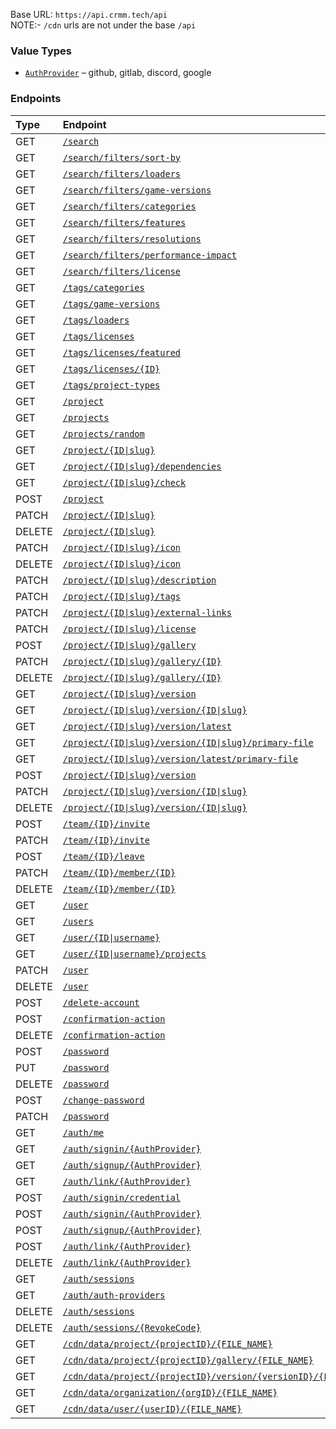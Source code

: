 Base URL: `https://api.crmm.tech/api` <br />
NOTE:- `/cdn` urls are not under the base `/api`

### Value Types
* [`AuthProvider`](/packages/utils/src/types/index.ts#L13) &ndash; github, gitlab, discord, google

### Endpoints
| Type   | Endpoint  |
|:-------|:----------|
| GET    | [`/search`](/apps/backend/src/search/router.ts#L26) |
| GET    | [`/search/filters/sort-by`](/apps/backend/src/search/router.ts#L26) |
| GET    | [`/search/filters/loaders`](/apps/backend/src/search/router.ts#L26) |
| GET    | [`/search/filters/game-versions`](/apps/backend/src/search/router.ts#L26) |
| GET    | [`/search/filters/categories`](/apps/backend/src/search/router.ts#L26) |
| GET    | [`/search/filters/features`](/apps/backend/src/search/router.ts#L26) |
| GET    | [`/search/filters/resolutions`](/apps/backend/src/search/router.ts#L26) |
| GET    | [`/search/filters/performance-impact`](/apps/backend/src/search/router.ts#L26) |
| GET    | [`/search/filters/license`](/apps/backend/src/search/router.ts#L26) |
| GET    | [`/tags/categories`](/apps/backend/src/tags.ts#L13) |
| GET    | [`/tags/game-versions`](/apps/backend/src/tags.ts#L13) |
| GET    | [`/tags/loaders`](/apps/backend/src/tags.ts#L13) |
| GET    | [`/tags/licenses`](/apps/backend/src/tags.ts#L13) |
| GET    | [`/tags/licenses/featured`](/apps/backend/src/tags.ts#L13) |
| GET    | [`/tags/licenses/{ID}`](/apps/backend/src/tags.ts#L13) |
| GET    | [`/tags/project-types`](/apps/backend/src/tags.ts#L13) |
| GET    | [`/project`](/apps/backend/src/project/router.ts#L32) |
| GET    | [`/projects`](/apps/backend/src/project/bulk_router.ts#L9) |
| GET    | [`/projects/random`](/apps/backend/src/project/bulk_router.ts#L9) |
| GET    | [`/project/{ID\|slug}`](/apps/backend/src/project/router.ts#L32) |
| GET    | [`/project/{ID\|slug}/dependencies`](/apps/backend/src/project/router.ts#L32) |
| GET    | [`/project/{ID\|slug}/check`](/apps/backend/src/project/router.ts#L32) |
| POST    | [`/project`](/apps/backend/src/project/router.ts#L32) |
| PATCH    | [`/project/{ID\|slug}`](/apps/backend/src/project/router.ts#L32) |
| DELETE    | [`/project/{ID\|slug}`](/apps/backend/src/project/router.ts#L32) |
| PATCH    | [`/project/{ID\|slug}/icon`](/apps/backend/src/project/router.ts#L32) |
| DELETE    | [`/project/{ID\|slug}/icon`](/apps/backend/src/project/router.ts#L32) |
| PATCH    | [`/project/{ID\|slug}/description`](/apps/backend/src/project/router.ts#L32) |
| PATCH    | [`/project/{ID\|slug}/tags`](/apps/backend/src/project/router.ts#L32) |
| PATCH    | [`/project/{ID\|slug}/external-links`](/apps/backend/src/project/router.ts#L32) |
| PATCH    | [`/project/{ID\|slug}/license`](/apps/backend/src/project/router.ts#L32) |
| POST    | [`/project/{ID\|slug}/gallery`](/apps/backend/src/project/router.ts#L32) |
| PATCH    | [`/project/{ID\|slug}/gallery/{ID}`](/apps/backend/src/project/router.ts#L32) |
| DELETE    | [`/project/{ID\|slug}/gallery/{ID}`](/apps/backend/src/project/router.ts#L32) |
| GET    | [`/project/{ID\|slug}/version`](/apps/backend/src/project/version/router.ts#L14) |
| GET    | [`/project/{ID\|slug}/version/{ID\|slug}`](/apps/backend/src/project/version/router.ts#L14) |
| GET    | [`/project/{ID\|slug}/version/latest`](/apps/backend/src/project/version/router.ts#L14) |
| GET    | [`/project/{ID\|slug}/version/{ID\|slug}/primary-file`](/apps/backend/src/project/version/router.ts#L14) |
| GET    | [`/project/{ID\|slug}/version/latest/primary-file`](/apps/backend/src/project/version/router.ts#L14) |
| POST    | [`/project/{ID\|slug}/version`](/apps/backend/src/project/version/router.ts#L14) |
| PATCH    | [`/project/{ID\|slug}/version/{ID\|slug}`](/apps/backend/src/project/version/router.ts#L14) |
| DELETE    | [`/project/{ID\|slug}/version/{ID\|slug}`](/apps/backend/src/project/version/router.ts#L14) |
| POST    | [`/team/{ID}/invite`](/apps/backend/src/project/team/router.ts#L20) |
| PATCH    | [`/team/{ID}/invite`](/apps/backend/src/project/team/router.ts#L20) |
| POST    | [`/team/{ID}/leave`](/apps/backend/src/project/team/router.ts#L20) |
| PATCH    | [`/team/{ID}/member/{ID}`](/apps/backend/src/project/team/router.ts#L20) |
| DELETE    | [`/team/{ID}/member/{ID}`](/apps/backend/src/project/team/router.ts#L20) |
| GET    | [`/user`](/apps/backend/src/user/router.ts#L34) |
| GET    | [`/users`](/apps/backend/src/user/bulk_actions/router.ts#L7) |
| GET    | [`/user/{ID\|username}`](/apps/backend/src/user/router.ts#L34) |
| GET    | [`/user/{ID\|username}/projects`](/apps/backend/src/user/router.ts#L34) |
| PATCH    | [`/user`](/apps/backend/src/user/router.ts#L34) |
| DELETE    | [`/user`](/apps/backend/src/user/router.ts#L34) |
| POST    | [`/delete-account`](/apps/backend/src/user/router.ts#L34) |
| POST    | [`/confirmation-action`](/apps/backend/src/user/router.ts#L34) |
| DELETE    | [`/confirmation-action`](/apps/backend/src/user/router.ts#L34) |
| POST    | [`/password`](/apps/backend/src/user/router.ts#L34) |
| PUT    | [`/password`](/apps/backend/src/user/router.ts#L34) |
| DELETE    | [`/password`](/apps/backend/src/user/router.ts#L34) |
| POST    | [`/change-password`](/apps/backend/src/user/router.ts#L34) |
| PATCH    | [`/password`](/apps/backend/src/user/router.ts#L34) |
| GET    | [`/auth/me`](/apps/backend/src/auth/router.ts#L28) |
| GET    | [`/auth/signin/{AuthProvider}`](/apps/backend/src/auth/router.ts#L28) |
| GET    | [`/auth/signup/{AuthProvider}`](/apps/backend/src/auth/router.ts#L28) |
| GET    | [`/auth/link/{AuthProvider}`](/apps/backend/src/auth/router.ts#L28) |
| POST    | [`/auth/signin/credential`](/apps/backend/src/auth/router.ts#L28) |
| POST    | [`/auth/signin/{AuthProvider}`](/apps/backend/src/auth/router.ts#L28) |
| POST    | [`/auth/signup/{AuthProvider}`](/apps/backend/src/auth/router.ts#L28) |
| POST    | [`/auth/link/{AuthProvider}`](/apps/backend/src/auth/router.ts#L28) |
| DELETE    | [`/auth/link/{AuthProvider}`](/apps/backend/src/auth/router.ts#L28) |
| GET    | [`/auth/sessions`](/apps/backend/src/auth/router.ts#L28) |
| GET    | [`/auth/auth-providers`](/apps/backend/src/auth/router.ts#L28) |
| DELETE    | [`/auth/sessions`](/apps/backend/src/auth/router.ts#L28) |
| DELETE    | [`/auth/sessions/{RevokeCode}`](/apps/backend/src/auth/router.ts#L28) |
| GET    | [`/cdn/data/project/{projectID}/{FILE_NAME}`](/apps/backend/src/cdn/router.ts#L22) |
| GET    | [`/cdn/data/project/{projectID}/gallery/{FILE_NAME}`](/apps/backend/src/cdn/router.ts#L22) |
| GET    | [`/cdn/data/project/{projectID}/version/{versionID}/{FILE_NAME}`](/apps/backend/src/cdn/router.ts#L22) |
| GET    | [`/cdn/data/organization/{orgID}/{FILE_NAME}`](/apps/backend/src/cdn/router.ts#L22) |
| GET    | [`/cdn/data/user/{userID}/{FILE_NAME}`](/apps/backend/src/cdn/router.ts#L22) |